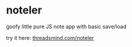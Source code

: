 # noteler
 goofy little pure JS note app with basic save/load
 
 try it here: [threadsmind.com/noteler](https://threadsmind.com/noteler/)
